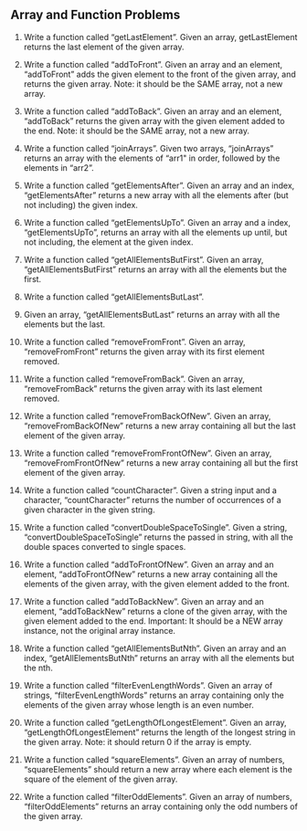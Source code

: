 ## Array and Function Problems

1. Write a function called “getLastElement”.  Given an array, getLastElement returns the last element of the given array.

2. Write a function called “addToFront”.  Given an array and an element, “addToFront” adds the given element to the front of the given array, and returns the given array.  Note: it should be the SAME array, not a new array.

3. Write a function called “addToBack”.  Given an array and an element, “addToBack” returns the given array with the given element added to the end.  Note: it should be the SAME array, not a new array.

4. Write a function called “joinArrays”.  Given two arrays, “joinArrays” returns an array with the elements of “arr1" in order, followed by the elements in “arr2”.

5. Write a function called “getElementsAfter”.  Given an array and an index, “getElementsAfter” returns a new array with all the elements after (but not including) the given index.

6. Write a function called “getElementsUpTo”.  Given an array and a index, “getElementsUpTo”, returns an array with all the elements up until, but not including, the element at the given index.

7. Write a function called “getAllElementsButFirst”.  Given an array, “getAllElementsButFirst” returns an array with all the elements but the first.

8. Write a function called “getAllElementsButLast”.

9. Given an array, “getAllElementsButLast” returns an array with all the elements but the last.

10. Write a function called “removeFromFront”.  Given an array, “removeFromFront” returns the given array with its first element removed.

11. Write a function called “removeFromBack”.  Given an array, “removeFromBack” returns the given array with its last element removed.

12. Write a function called “removeFromBackOfNew”.  Given an array, “removeFromBackOfNew” returns a new array containing all but the last element of the given array.

13. Write a function called “removeFromFrontOfNew”.  Given an array, “removeFromFrontOfNew” returns a new array containing all but the first element of the given array.

14. Write a function called “countCharacter”.  Given a string input and a character, “countCharacter” returns the number of occurrences of a given character in the given string.

15. Write a function called “convertDoubleSpaceToSingle”.  Given a string, “convertDoubleSpaceToSingle” returns the passed in string, with all the double spaces converted to single spaces.

16. Write a function called “addToFrontOfNew”.  Given an array and an element, “addToFrontOfNew” returns a new array containing all the elements of the given array, with the given element added to the front.

17. Write a function called “addToBackNew”.  Given an array and an element, “addToBackNew” returns a clone of the given array, with the given element added to the end.  Important: It should be a NEW array instance, not the original array instance.

18. Write a function called “getAllElementsButNth”.  Given an array and an index, “getAllElementsButNth” returns an array with all the elements but the nth.

19. Write a function called “filterEvenLengthWords”.  Given an array of strings, “filterEvenLengthWords” returns an array containing only the elements of the given array whose length is an even number.

20. Write a function called “getLengthOfLongestElement”.  Given an array, “getLengthOfLongestElement” returns the length of the longest string in the given array.  Note: it should return 0 if the array is empty.

21. Write a function called “squareElements”. Given an array of numbers, “squareElements” should return a new array where each element is the square of the element of the given array.

22. Write a function called “filterOddElements”.  Given an array of numbers, “filterOddElements” returns an array containing only the odd numbers of the given array.
